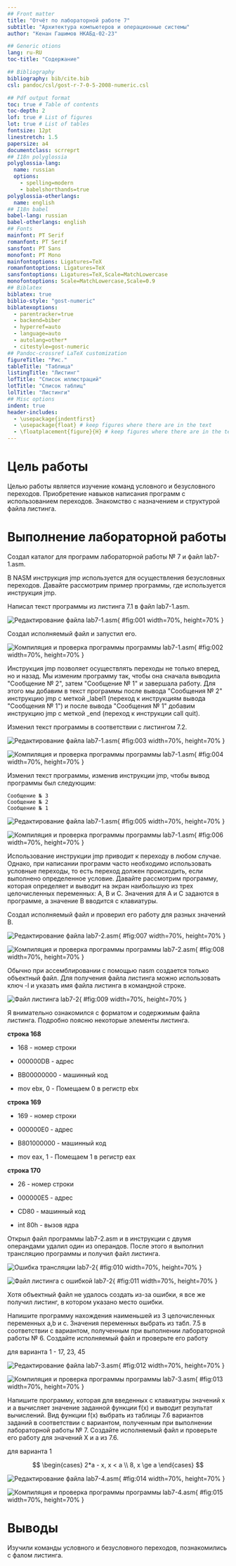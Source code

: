 ```yaml
---
## Front matter
title: "Отчёт по лабораторной работе 7"
subtitle: "Архитектура компьютеров и операционные системы"
author: "Кенан Гашимов НКАБд-02-23"

## Generic otions
lang: ru-RU
toc-title: "Содержание"

## Bibliography
bibliography: bib/cite.bib
csl: pandoc/csl/gost-r-7-0-5-2008-numeric.csl

## Pdf output format
toc: true # Table of contents
toc-depth: 2
lof: true # List of figures
lot: true # List of tables
fontsize: 12pt
linestretch: 1.5
papersize: a4
documentclass: scrreprt
## I18n polyglossia
polyglossia-lang:
  name: russian
  options:
	- spelling=modern
	- babelshorthands=true
polyglossia-otherlangs:
  name: english
## I18n babel
babel-lang: russian
babel-otherlangs: english
## Fonts
mainfont: PT Serif
romanfont: PT Serif
sansfont: PT Sans
monofont: PT Mono
mainfontoptions: Ligatures=TeX
romanfontoptions: Ligatures=TeX
sansfontoptions: Ligatures=TeX,Scale=MatchLowercase
monofontoptions: Scale=MatchLowercase,Scale=0.9
## Biblatex
biblatex: true
biblio-style: "gost-numeric"
biblatexoptions:
  - parentracker=true
  - backend=biber
  - hyperref=auto
  - language=auto
  - autolang=other*
  - citestyle=gost-numeric
## Pandoc-crossref LaTeX customization
figureTitle: "Рис."
tableTitle: "Таблица"
listingTitle: "Листинг"
lofTitle: "Список иллюстраций"
lotTitle: "Список таблиц"
lolTitle: "Листинги"
## Misc options
indent: true
header-includes:
  - \usepackage{indentfirst}
  - \usepackage{float} # keep figures where there are in the text
  - \floatplacement{figure}{H} # keep figures where there are in the text
---
```


# Цель работы

Целью работы является изучение команд условного и безусловного переходов. Приобретение навыков написания программ с использованием переходов. Знакомство с назначением и структурой файла листинга.

# Выполнение лабораторной работы

Создал каталог для программ лабораторной работы № 7 и файл lab7-1.asm.

В NASM инструкция jmp используется для осуществления безусловных переходов. 
Давайте рассмотрим пример программы, где используется инструкция jmp.

Написал текст программы из листинга 7.1 в файл lab7-1.asm.

![Редактирование файла lab7-1.asm](image/01.png){ #fig:001 width=70%, height=70% }

Создал исполняемый файл и запустил его.

![Компиляция и проверка программы программы lab7-1.asm](image/02.png){ #fig:002 width=70%, height=70% }

Инструкция jmp позволяет осуществлять переходы не только вперед, но и назад. 
Мы изменим программу так, чтобы она сначала выводила "Сообщение № 2", 
затем "Сообщение № 1" и завершала работу. Для этого мы добавим в текст программы 
после вывода "Сообщения № 2" инструкцию jmp с меткой _label1 
(переход к инструкциям вывода "Сообщения № 1") и после вывода "Сообщения № 1" 
добавим инструкцию jmp с меткой _end (переход к инструкции call quit).

Изменил текст программы в соответствии с листингом 7.2.

![Редактирование файла lab7-1.asm](image/03.png){ #fig:003 width=70%, height=70% }

![Компиляция и проверка программы программы lab7-1.asm](image/04.png){ #fig:004 width=70%, height=70% }

Изменил текст программы, изменив инструкции jmp, чтобы вывод программы был следующим:
```
Сообщение № 3
Сообщение № 2
Сообщение № 1
```

![Редактирование файла lab7-1.asm](image/05.png){ #fig:005 width=70%, height=70% }

![Компиляция и проверка программы программы lab7-1.asm](image/06.png){ #fig:006 width=70%, height=70% }

Использование инструкции jmp приводит к переходу в любом случае. 
Однако, при написании программ часто необходимо использовать условные переходы, 
то есть переход должен происходить, если выполнено определенное условие. 
Давайте рассмотрим программу, которая определяет и выводит на экран наибольшую из 
трех целочисленных переменных: A, B и C. Значения для A и C задаются в программе, 
а значение B вводится с клавиатуры.

Создал исполняемый файл и проверил его работу для разных значений B.

![Редактирование файла lab7-2.asm](image/07.png){ #fig:007 width=70%, height=70% }

![Компиляция и проверка программы программы lab7-2.asm](image/08.png){ #fig:008 width=70%, height=70% }

Обычно при ассемблировании с помощью nasm создается только объектный файл. 
Для получения файла листинга можно использовать ключ -l и указать имя файла листинга в командной строке.

![Файл листинга lab7-2](image/09.png){ #fig:009 width=70%, height=70% }

Я внимательно ознакомился с форматом и содержимым файла листинга. 
Подробно поясню некоторые элементы листинга.

**строка 168**

- 168 - номер строки

- 000000DB - адрес

- BB00000000 - машинный код

- mov ebx, 0 - Помещаем 0 в регистр ebx

**строка 169**

- 169 - номер строки

- 000000E0 - адрес

- B801000000 - машинный код

- mov eax, 1 - Помещаем 1 в регистр eax

**строка 170**

- 26 - номер строки

- 000000E5 - адрес

- CD80 - машинный код

- int 80h - вызов ядра

Открыл файл программы lab7-2.asm и в инструкции с двумя операндами удалил один из операндов. 
После этого я выполнил трансляцию программы и получил файл листинга.

![Ошибка трансляции lab7-2](image/10.png){ #fig:010 width=70%, height=70% }

![Файл листинга с ошибкой lab7-2](image/11.png){ #fig:011 width=70%, height=70% }

Хотя объектный файл не удалось создать из-за ошибки, я все же получил листинг, в котором указано место ошибки.

Напишите программу нахождения наименьшей из 3 целочисленных переменных a,b и c. 
Значения переменных выбрать из табл. 7.5 в соответствии с вариантом, полученным при выполнении лабораторной работы № 6.
Создайте исполняемый файл и проверьте его работу

для варианта 1 - 17, 23, 45

![Редактирование файла lab7-3.asm](image/12.png){ #fig:012 width=70%, height=70% }

![Компиляция и проверка программы программы lab7-3.asm](image/13.png){ #fig:013 width=70%, height=70% }

Напишите программу, которая для введенных с клавиатуры значений x и a вычисляет значение заданной функции f(x) и выводит результат вычислений. 
Вид функции f(x) выбрать из таблицы 7.6 вариантов заданий в соответствии с вариантом, полученным при выполнении лабораторной работы № 7. 
Создайте исполняемый файл и проверьте его работу для значений X и a из 7.6.

для варианта 1

$$
 \begin{cases}
	2*a - x, x < a
	\\   
	8, x \ge a
 \end{cases}
$$

![Редактирование файла lab7-4.asm](image/14.png){ #fig:014 width=70%, height=70% }

![Компиляция и проверка программы программы lab7-4.asm](image/15.png){ #fig:015 width=70%, height=70% }

# Выводы

Изучили команды условного и безусловного переходов, познакомились с фалом листинга.